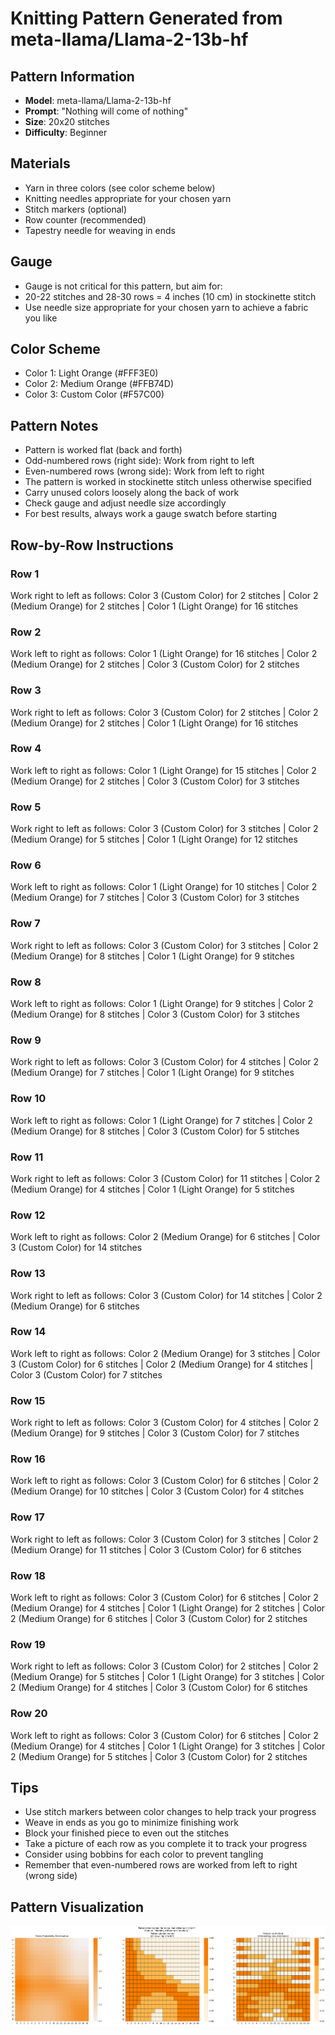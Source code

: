 # Knitting Pattern Generated from meta-llama/Llama-2-13b-hf

## Pattern Information
- **Model**: meta-llama/Llama-2-13b-hf
- **Prompt**: "Nothing will come of nothing"
- **Size**: 20x20 stitches
- **Difficulty**: Beginner

## Materials
- Yarn in three colors (see color scheme below)
- Knitting needles appropriate for your chosen yarn
- Stitch markers (optional)
- Row counter (recommended)
- Tapestry needle for weaving in ends

## Gauge
- Gauge is not critical for this pattern, but aim for:
- 20-22 stitches and 28-30 rows = 4 inches (10 cm) in stockinette stitch
- Use needle size appropriate for your chosen yarn to achieve a fabric you like

## Color Scheme
- Color 1: Light Orange (#FFF3E0)
- Color 2: Medium Orange (#FFB74D)
- Color 3: Custom Color (#F57C00)

## Pattern Notes
- Pattern is worked flat (back and forth)
- Odd-numbered rows (right side): Work from right to left
- Even-numbered rows (wrong side): Work from left to right
- The pattern is worked in stockinette stitch unless otherwise specified
- Carry unused colors loosely along the back of work
- Check gauge and adjust needle size accordingly
- For best results, always work a gauge swatch before starting

## Row-by-Row Instructions

### Row 1
Work right to left as follows: Color 3 (Custom Color) for 2 stitches | Color 2 (Medium Orange) for 2 stitches | Color 1 (Light Orange) for 16 stitches

### Row 2
Work left to right as follows: Color 1 (Light Orange) for 16 stitches | Color 2 (Medium Orange) for 2 stitches | Color 3 (Custom Color) for 2 stitches

### Row 3
Work right to left as follows: Color 3 (Custom Color) for 2 stitches | Color 2 (Medium Orange) for 2 stitches | Color 1 (Light Orange) for 16 stitches

### Row 4
Work left to right as follows: Color 1 (Light Orange) for 15 stitches | Color 2 (Medium Orange) for 2 stitches | Color 3 (Custom Color) for 3 stitches

### Row 5
Work right to left as follows: Color 3 (Custom Color) for 3 stitches | Color 2 (Medium Orange) for 5 stitches | Color 1 (Light Orange) for 12 stitches

### Row 6
Work left to right as follows: Color 1 (Light Orange) for 10 stitches | Color 2 (Medium Orange) for 7 stitches | Color 3 (Custom Color) for 3 stitches

### Row 7
Work right to left as follows: Color 3 (Custom Color) for 3 stitches | Color 2 (Medium Orange) for 8 stitches | Color 1 (Light Orange) for 9 stitches

### Row 8
Work left to right as follows: Color 1 (Light Orange) for 9 stitches | Color 2 (Medium Orange) for 8 stitches | Color 3 (Custom Color) for 3 stitches

### Row 9
Work right to left as follows: Color 3 (Custom Color) for 4 stitches | Color 2 (Medium Orange) for 7 stitches | Color 1 (Light Orange) for 9 stitches

### Row 10
Work left to right as follows: Color 1 (Light Orange) for 7 stitches | Color 2 (Medium Orange) for 8 stitches | Color 3 (Custom Color) for 5 stitches

### Row 11
Work right to left as follows: Color 3 (Custom Color) for 11 stitches | Color 2 (Medium Orange) for 4 stitches | Color 1 (Light Orange) for 5 stitches

### Row 12
Work left to right as follows: Color 2 (Medium Orange) for 6 stitches | Color 3 (Custom Color) for 14 stitches

### Row 13
Work right to left as follows: Color 3 (Custom Color) for 14 stitches | Color 2 (Medium Orange) for 6 stitches

### Row 14
Work left to right as follows: Color 2 (Medium Orange) for 3 stitches | Color 3 (Custom Color) for 6 stitches | Color 2 (Medium Orange) for 4 stitches | Color 3 (Custom Color) for 7 stitches

### Row 15
Work right to left as follows: Color 3 (Custom Color) for 4 stitches | Color 2 (Medium Orange) for 9 stitches | Color 3 (Custom Color) for 7 stitches

### Row 16
Work left to right as follows: Color 3 (Custom Color) for 6 stitches | Color 2 (Medium Orange) for 10 stitches | Color 3 (Custom Color) for 4 stitches

### Row 17
Work right to left as follows: Color 3 (Custom Color) for 3 stitches | Color 2 (Medium Orange) for 11 stitches | Color 3 (Custom Color) for 6 stitches

### Row 18
Work left to right as follows: Color 3 (Custom Color) for 6 stitches | Color 2 (Medium Orange) for 4 stitches | Color 1 (Light Orange) for 2 stitches | Color 2 (Medium Orange) for 6 stitches | Color 3 (Custom Color) for 2 stitches

### Row 19
Work right to left as follows: Color 3 (Custom Color) for 2 stitches | Color 2 (Medium Orange) for 5 stitches | Color 1 (Light Orange) for 3 stitches | Color 2 (Medium Orange) for 4 stitches | Color 3 (Custom Color) for 6 stitches

### Row 20
Work left to right as follows: Color 3 (Custom Color) for 6 stitches | Color 2 (Medium Orange) for 4 stitches | Color 1 (Light Orange) for 3 stitches | Color 2 (Medium Orange) for 5 stitches | Color 3 (Custom Color) for 2 stitches

## Tips
- Use stitch markers between color changes to help track your progress
- Weave in ends as you go to minimize finishing work
- Block your finished piece to even out the stitches
- Take a picture of each row as you complete it to track your progress
- Consider using bobbins for each color to prevent tangling
- Remember that even-numbered rows are worked from left to right (wrong side)

## Pattern Visualization
![Pattern Visualization](pattern_Llama_2_13b_hf_Nothing_will_come_of.png)